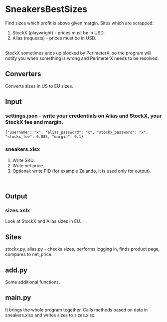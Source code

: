 # SneakersBestSizes
Find sizes which profit is above given margin. Sites which are scrapped:
1. StockX (playwright) - prices must be in USD. 
2. Alias (requests) - prices must be in USD.
<br /> 
StockX sometimes ends up blocked by PerimeterX, so the program will notify you when something is wrong and PerimeterX needs to be resolved.<br /> 

## Converters
Converts sizes in US to EU sizes.


## Input
### settings.json - write your credentials on Alias and StockX, your StockX fee and margin.
```{"username": "x", "alias_password": "x", "stockx_password": "x", "stockx_fee": 0.085, "margin": 0.1}```

### sneakers.xlsx
1. Write SKU.
2. Write net price.
3. Optional: write PID (for example Zalando, it is used only for output).
<br />

## Output
### sizes.xslx
Look at StockX and Alias sizes in EU.
<br />

## Sites
stockx.py, alias.py - checks sizes, performs logging in, finds product page, compares to net_price.
<br />

## add.py
Some additional functions.

## main.py
It brings the whole program together. Calls methods based on data in sneakers.xlsx and writes sizes to sizes.xlsx.